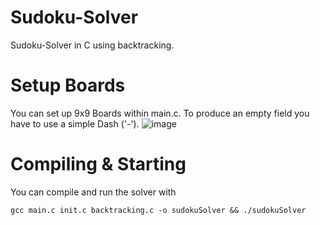 # Sudoku-Solver
Sudoku-Solver in C using backtracking.

# Setup Boards
You can set up 9x9 Boards within main.c. To produce an empty field you have to use a simple Dash ('-').
![image](https://github.com/MaksGadz/SudokuSolver/assets/92602083/ff4a3081-de51-4b02-ad89-c9d20d1b2c44)

# Compiling & Starting
You can compile and run the solver with
```
gcc main.c init.c backtracking.c -o sudokuSolver && ./sudokuSolver
```
